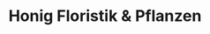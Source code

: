 ---
title: "Honig Floristik & Pflanzen"
url: /sulzbach-rosenberg/honig-floristik-und-pflanzen/
shop: Blumen
---